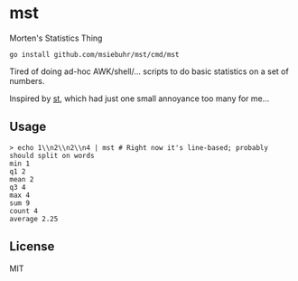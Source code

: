 # mst
Morten's Statistics Thing

    go install github.com/msiebuhr/mst/cmd/mst

Tired of doing ad-hoc AWK/shell/... scripts to do basic statistics on a set of numbers.

Inspired by [st](https://github.com/nferraz/st), which had just one small
annoyance too many for me...

## Usage

    > echo 1\\n2\\n2\\n4 | mst # Right now it's line-based; probably should split on words
    min 1
    q1 2
    mean 2
    q3 4
    max 4
    sum 9
    count 4
    average 2.25


## License
MIT
